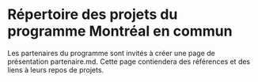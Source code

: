 # Répertoire des projets du programme Montréal en commun
Les partenaires du programme sont invités à créer une page de présentation partenaire.md. Cette page contiendera des références et des liens à leurs repos de projets.

